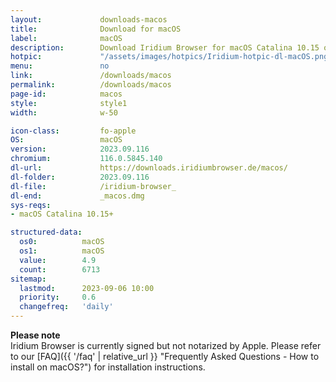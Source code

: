 ```yaml
---
layout:				downloads-macos
title:				Download for macOS
label:				macOS
description:		Download Iridium Browser for macOS Catalina 10.15 or higher. Iridium Browser is currently not available for iOS or any other mobile OS.
hotpic:				"/assets/images/hotpics/Iridium-hotpic-dl-macOS.png"
menu:				no
link:				/downloads/macos
permalink:			/downloads/macos
page-id:			macos
style:				style1
width:				w-50

icon-class:			fo-apple
OS: 				macOS
version:			2023.09.116
chromium:			116.0.5845.140
dl-url:				https://downloads.iridiumbrowser.de/macos/
dl-folder:			2023.09.116
dl-file:			/iridium-browser_
dl-end:				_macos.dmg
sys-reqs:
- macOS Catalina 10.15+

structured-data:
  os0:			macOS
  os1:			macOS
  value:		4.9
  count:		6713
sitemap:
  lastmod:		2023-09-06 10:00
  priority:		0.6
  changefreq:	'daily'
---
```


__Please note__    
Iridium Browser is currently signed but not notarized by Apple. 
Please refer to our [FAQ]({{ '/faq' | relative_url }} "Frequently Asked Questions - How to install on macOS?") for installation instructions.